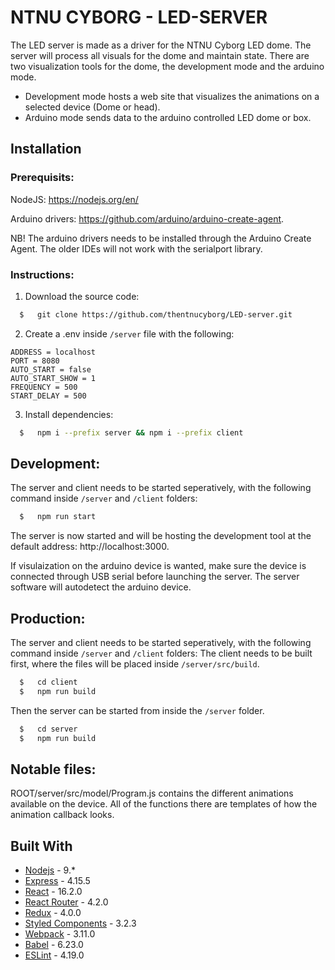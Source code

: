 # NTNU CYBORG - LED-SERVER
The LED server is made as a driver for the NTNU Cyborg LED dome. The server will process all visuals for the dome and maintain state. There are two visualization tools for the dome, the development mode and the arduino mode. 
- Development mode hosts a web site that visualizes the animations on a selected device (Dome or head). 
- Arduino mode sends data to the arduino controlled LED dome or box.

## Installation

### Prerequisits: 
NodeJS: https://nodejs.org/en/

Arduino drivers: https://github.com/arduino/arduino-create-agent.

NB! The arduino drivers needs to be installed through the Arduino Create Agent. The older IDEs will not work with the serialport library.

### Instructions:
1. Download the source code:

```BASH
  $   git clone https://github.com/thentnucyborg/LED-server.git
```

2. Create a .env inside `/server` file with the following:

```env
ADDRESS = localhost
PORT = 8080
AUTO_START = false
AUTO_START_SHOW = 1
FREQUENCY = 500
START_DELAY = 500
```

3. Install dependencies:

```BASH
  $   npm i --prefix server && npm i --prefix client
```

## Development:
The server and client needs to be started seperatively, with the following command inside `/server` and `/client` folders: 

```BASH
  $   npm run start
```

The server is now started and will be hosting the development tool at the default address: http://localhost:3000.

If visulaization on the arduino device is wanted, make sure the device is connected through USB serial before launching the server. The server software will autodetect the arduino device. 

## Production: 
The server and client needs to be started seperatively, with the following command inside `/server` and `/client` folders: 
The client needs to be built first, where the files will be placed inside `/server/src/build`.

```BASH
  $   cd client
  $   npm run build
```

Then the server can be started from inside the `/server` folder.

```BASH
  $   cd server
  $   npm run build
```

## Notable files:

ROOT/server/src/model/Program.js contains the different animations available on the device. All of the functions there are templates of how the animation callback looks.

## Built With
* [Nodejs](https://nodejs.org/en/) - 9.*
* [Express](http://expressjs.com/) - 4.15.5
* [React](https://reactjs.org/) - 16.2.0
* [React Router](https://github.com/ReactTraining/react-router) - 4.2.0
* [Redux](https://redux.js.org/) - 4.0.0
* [Styled Components](https://github.com/styled-components/awesome-styled-components) - 3.2.3 
* [Webpack](https://webpack.js.org/) - 3.11.0
* [Babel](https://babeljs.io/) - 6.23.0
* [ESLint](https://eslint.org/) - 4.19.0
